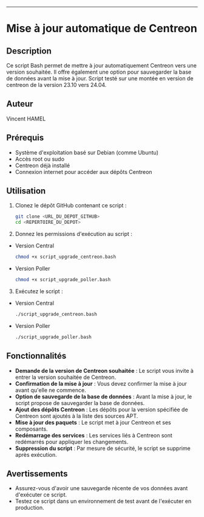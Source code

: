 
---

# Mise à jour automatique de Centreon

## Description
Ce script Bash permet de mettre à jour automatiquement Centreon vers une version souhaitée. Il offre également une option pour sauvegarder la base de données avant la mise à jour.
Script testé sur une montée en version de centreon de la version 23.10 vers 24.04.

## Auteur
Vincent HAMEL

## Prérequis
- Système d'exploitation basé sur Debian (comme Ubuntu)
- Accès root ou sudo
- Centreon déjà installé
- Connexion internet pour accéder aux dépôts Centreon

## Utilisation
1. Clonez le dépôt GitHub contenant ce script :
    ```sh
    git clone <URL_DU_DEPOT_GITHUB>
    cd <REPERTOIRE_DU_DEPOT>
    ```

2. Donnez les permissions d'exécution au script :
- Version Central
    ```sh
    chmod +x script_upgrade_centreon.bash
    ```
- Version Poller
    ```sh
    chmod +x script_upgrade_poller.bash
    ```

3. Exécutez le script :
- Version Central
    ```sh
    ./script_upgrade_centreon.bash
    ```
- Version Poller
    ```sh
    ./script_upgrade_poller.bash
    ```
## Fonctionnalités
- **Demande de la version de Centreon souhaitée** : Le script vous invite à entrer la version souhaitée de Centreon.
- **Confirmation de la mise à jour** : Vous devez confirmer la mise à jour avant qu'elle ne commence.
- **Option de sauvegarde de la base de données** : Avant la mise à jour, le script propose de sauvegarder la base de données.
- **Ajout des dépôts Centreon** : Les dépôts pour la version spécifiée de Centreon sont ajoutés à la liste des sources APT.
- **Mise à jour des paquets** : Le script met à jour Centreon et ses composants.
- **Redémarrage des services** : Les services liés à Centreon sont redémarrés pour appliquer les changements.
- **Suppression du script** : Par mesure de sécurité, le script se supprime après exécution.

## Avertissements
- Assurez-vous d'avoir une sauvegarde récente de vos données avant d'exécuter ce script.
- Testez ce script dans un environnement de test avant de l'exécuter en production.

